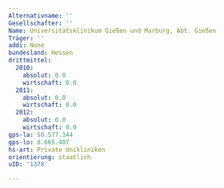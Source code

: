 ```yaml
---
Alternativname: ''
Gesellschafter: ''
Name: Universitätsklinikum Gießen und Marburg, Abt. Gießen
Träger: ''
addi: None
bundesland: Hessen
drittmittel:
  2010:
    absolut: 0.0
    wirtschaft: 0.0
  2011:
    absolut: 0.0
    wirtschaft: 0.0
  2012:
    absolut: 0.0
    wirtschaft: 0.0
gps-la: 50.577.144
gps-lo: 8.665.407
hs-art: Private Unikliniken
orientierung: staatlich
uID: '1378'

---
```


